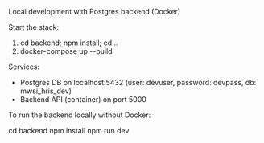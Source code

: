 Local development with Postgres backend (Docker)

Start the stack:

1. cd backend; npm install; cd ..
2. docker-compose up --build

Services:
- Postgres DB on localhost:5432 (user: devuser, password: devpass, db: mwsi_hris_dev)
- Backend API (container) on port 5000

To run the backend locally without Docker:

cd backend
npm install
npm run dev
